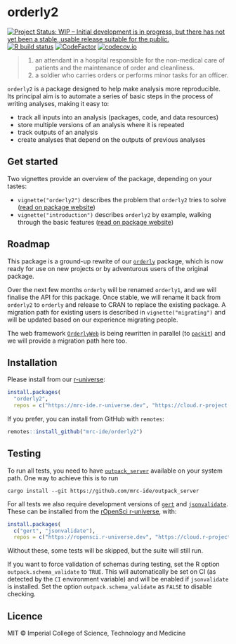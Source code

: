 # orderly2

<!-- badges: start -->
[![Project Status: WIP – Initial development is in progress, but there has not yet been a stable, usable release suitable for the public.](https://www.repostatus.org/badges/latest/wip.svg)](https://www.repostatus.org/#wip)
[![R build status](https://github.com/mrc-ide/orderly2/workflows/R-CMD-check/badge.svg)](https://github.com/mrc-ide/orderly2/actions)
[![CodeFactor](https://www.codefactor.io/repository/github/mrc-ide/orderly2/badge)](https://www.codefactor.io/repository/github/mrc-ide/orderly2)
[![codecov.io](https://codecov.io/github/mrc-ide/orderly2/coverage.svg?branch=main)](https://codecov.io/github/mrc-ide/orderly2?branch=main)
<!-- badges: end -->

> 1. an attendant in a hospital responsible for the non-medical care of patients and the maintenance of order and cleanliness.
> 2. a soldier who carries orders or performs minor tasks for an officer.

`orderly2` is a package designed to help make analysis more reproducible.  Its principal aim is to automate a series of basic steps in the process of writing analyses, making it easy to:

* track all inputs into an analysis (packages, code, and data resources)
* store multiple versions of an analysis where it is repeated
* track outputs of an analysis
* create analyses that depend on the outputs of previous analyses

## Get started

Two vignettes provide an overview of the package, depending on your tastes:

* `vignette("orderly2")` describes the problem that `orderly2` tries to solve ([read on package website](https://mrc-ide.github.io/orderly2/articles/orderly2.html))
* `vignette("introduction")` describes `orderly2` by example, walking through the basic features ([read on package website](https://mrc-ide.github.io/orderly2/articles/introduction.html))

## Roadmap

This package is a ground-up rewrite of our [`orderly`](https://vaccineimpact.org/orderly) package, which is now ready for use on new projects or by adventurous users of the original package.

Over the next few months `orderly` will be renamed `orderly1`, and we will finalise the API for this package.  Once stable, we will rename it back from `orderly2` to `orderly` and release to CRAN to replace the existing package. A migration path for existing users is described in `vignette("migrating")` and will be updated based on our experience migrating people.

The web framework [`OrderlyWeb`](https://github.com/vimc/orderly-web) is being rewritten in parallel (to [`packit`](https://github.com/mrc-ide/packit)) and we will provide a migration path here too.

## Installation

Please install from our [r-universe](https://mrc-ide.r-universe.dev/):

```r
install.packages(
  "orderly2",
  repos = c("https://mrc-ide.r-universe.dev", "https://cloud.r-project.org"))
```

If you prefer, you can install from GitHub with `remotes`:

```r
remotes::install_github("mrc-ide/orderly2")
```

## Testing

To run all tests, you need to have [`outpack_server`](https://github.com/mrc-ide/outpack_server) available on your system path. One way to achieve this is to run

```
cargo install --git https://github.com/mrc-ide/outpack_server
```

For all tests we also require development versions of [`gert`](https://github.com/r-lib/gert/) and [`jsonvalidate`](https://github.com/ropensci/jsonvalidate/). These can be installed from the [rOpenSci r-universe](https://ropensci.r-universe.dev), with:

```r
install.packages(
  c("gert", "jsonvalidate"),
  repos = c("https://ropensci.r-universe.dev", "https://cloud.r-project.org"))
```

Without these, some tests will be skipped, but the suite will still run.

If you want to force validation of schemas during testing, set the R option `outpack.schema_validate` to `TRUE`.  This will automatically be set on CI (as detected by the `CI` environment variable) and will be enabled if `jsonvalidate` is installed.  Set the option `outpack.schema_validate` as `FALSE` to disable checking.

## Licence

MIT © Imperial College of Science, Technology and Medicine
